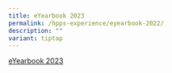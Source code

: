 ```yaml
---
title: eYearbook 2023
permalink: /hpps-experience/eyearbook-2022/
description: ""
variant: tiptap
---
```

<p><a href="https://online.fliphtml5.com/obrr/swpu/" rel="noopener noreferrer nofollow" target="_blank">eYearbook 2023</a>
</p>